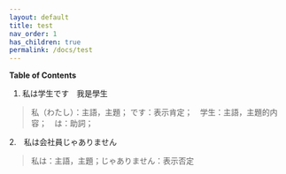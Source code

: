 ```yaml
---
layout: default
title: test
nav_order: 1
has_children: true
permalink: /docs/test
---
```


**Table of Contents**

1. 私は学生です　我是學生
> 私（わたし）：主語，主題；  です：表示肯定；　学生：主語，主題的内容；　は：助詞；

2.　私は会社員じゃありません
> 私は：主語，主題；じゃありません：表示否定